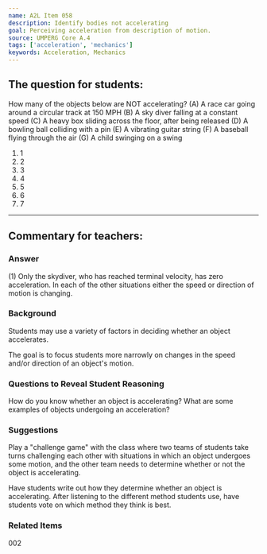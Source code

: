 ```yaml
---
name: A2L Item 058
description: Identify bodies not accelerating
goal: Perceiving acceleration from description of motion.
source: UMPERG Core A.4
tags: ['acceleration', 'mechanics']
keywords: Acceleration, Mechanics
---
```


## The question for students:

 How many of the objects below are NOT accelerating?
(A) A race car going around a circular track at 150 MPH
(B) A sky diver falling at a constant speed
(C) A heavy box sliding across the floor, after being released
(D) A bowling ball colliding with a pin
(E) A vibrating guitar string
(F) A baseball flying through the air
(G) A child swinging on a swing

1. 1
2. 2
3. 3
4. 4
5. 5
6. 6
7. 7


<hr/>

## Commentary for teachers:

### Answer

(1) Only the skydiver, who has reached terminal velocity, has zero
acceleration.   In each of the other situations either the speed or
direction of motion is changing.

### Background

Students may use a variety of factors in deciding whether an object
accelerates.

The goal is to focus students more narrowly on changes in the speed
and/or direction of an object's motion.

### Questions to Reveal Student Reasoning

How do you know whether an object is accelerating?  What are some
examples of objects undergoing an acceleration?

### Suggestions

Play a "challenge game" with the class where two teams of students take
turns challenging each other with situations in which an object
undergoes some motion, and the other team needs to determine whether or
not the object is accelerating.

Have students write out how they determine whether an object is
accelerating.  After listening to the different method students use,
have students vote on which method they think is best.

### Related Items

002
